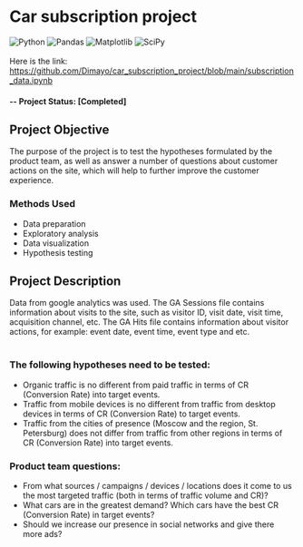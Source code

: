 # Car subscription project
![Python](https://img.shields.io/badge/python-3670A0?style=for-the-badge&logo=python&logoColor=ffdd54)
![Pandas](https://img.shields.io/badge/pandas-%23150458.svg?style=for-the-badge&logo=pandas&logoColor=white)
![Matplotlib](https://img.shields.io/badge/Matplotlib-%23ffffff.svg?style=for-the-badge&logo=Matplotlib&logoColor=black)
![SciPy](https://img.shields.io/badge/SciPy-%230C55A5.svg?style=for-the-badge&logo=scipy&logoColor=%white)
<br><br>Here is the link: https://github.com/Dimayo/car_subscription_project/blob/main/subscription_data.ipynb
#### -- Project Status: [Completed]

## Project Objective
The purpose of the project is to test the hypotheses formulated by the product team, as well as answer a number of questions about customer actions on the site, which will help to further improve the customer experience.

### Methods Used
* Data preparation
* Exploratory analysis
* Data visualization
* Hypothesis testing

## Project Description
Data from google analytics was used. The GA Sessions file contains information about visits to the site, such as visitor ID, visit date, visit time, acquisition channel, etc. The GA Hits file contains information about visitor actions, for example: event date, event time, event type and etc.<br><br>
### The following hypotheses need to be tested:
* Organic traffic is no different from paid traffic in terms of CR (Conversion Rate) into target events.
* Traffic from mobile devices is no different from traffic from desktop devices in terms of CR (Conversion Rate) to target events.
* Traffic from the cities of presence (Moscow and the region, St. Petersburg) does not differ from traffic from other regions in terms of CR (Conversion Rate) into target events.
### Product team questions:
* From what sources / campaigns / devices / locations does it come to us the most targeted traffic (both in terms of traffic volume and CR)?
* What cars are in the greatest demand? Which cars have the best CR (Conversion Rate) in target events?
* Should we increase our presence in social networks and give there more ads?


